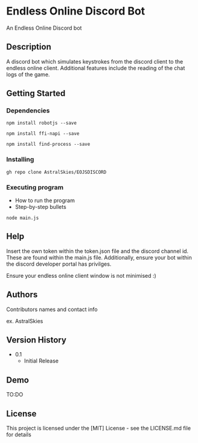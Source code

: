 # Endless Online Discord Bot

An Endless Online Discord bot

## Description

A discord bot which simulates keystrokes from the discord client to the endless online client. Additional features include the reading of the chat logs of the game.

## Getting Started

### Dependencies

```npm install robotjs --save```

```npm install ffi-napi --save```

```npm install find-process --save```

### Installing

```gh repo clone AstralSkies/EOJSDISCORD```

### Executing program

* How to run the program
* Step-by-step bullets
```
node main.js
```
## Help

Insert the own token within the token.json file and the discord channel id. These are found within the main.js file. Additionally, ensure your bot within the discord developer portal has privilges.

Ensure your endless online client window is not minimised :)

## Authors

Contributors names and contact info

ex. AstralSkies


## Version History

* 0.1
    * Initial Release

## Demo

TO:DO

## License

This project is licensed under the [MIT] License - see the LICENSE.md file for details
